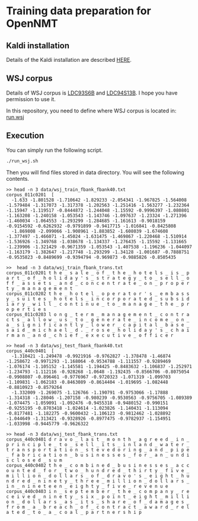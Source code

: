 # Training data preparation for OpenNMT

## Kaldi installation

Details of the Kaldi installation are described [HERE](http://kaldi-asr.org/doc/install.html).

## WSJ corpus

Details of WSJ corpus is [LDC93S6B](https://catalog.ldc.upenn.edu/LDC93S6B) and [LDC94S13B](https://catalog.ldc.upenn.edu/LDC94S13B). I hope you have permission to use it.

In this repository, you need to define where WSJ corpus is located in: [run.wsj](https://github.com/homink/kaldi/blob/FeatureText/egs/onmt/s5/run_wsj.sh)

## Execution

You can simply run the following script. 

```bash
./run_wsj.sh
```

Then you will find files stored in data directory. You will see the following contents.
```
>> head -n 3 data/wsj_train_fbank_fbank40.txt
corpus_011c0201  [
  -1.633 -1.801528 -1.710642 -1.829233 -2.054341 -1.967825 -1.564008 -1.579484 -1.317073 -1.317378 -1.202563 -1.251416 -1.563277 -1.232364 -1.15947 -1.119517 -0.8444872 -1.244048 -1.15592 -0.9996397 -1.080801 -1.163208 -1.240158 -1.053543 -1.143746 -1.097637 -1.23324 -1.271396 -1.460034 -1.064553 -1.293299 -1.284685 -1.161613 -0.9018159 -0.9154592 -0.6262932 -0.9791899 -0.9417715 -1.016841 -0.8425808
  -1.869808 -2.099066 -1.908961 -1.883852 -1.608039 -1.674608 -1.377497 -1.466071 -1.45024 -1.631475 -1.469867 -1.220468 -1.510914 -1.536926 -1.349768 -1.038678 -1.134337 -1.276435 -1.15592 -1.131665 -1.239906 -1.321429 -0.9671359 -1.053543 -1.407538 -1.196236 -1.044097 -1.163179 -1.382647 -1.217748 -1.293299 -1.34128 -1.001687 -0.7888751 -0.9535823 -0.8489699 -0.9394794 -0.969873 -0.9885826 -0.8505435
  
>>  head -n 3 data/wsj_train_fbank_trans.txt
corpus_011c0201 t h e _ s a l e _ o f _ t h e _ h o t e l s _ i s _ p a r t _ o f _ h o l i d a y ' s _ s t r a t e g y _ t o _ s e l l _ o f f _ a s s e t s _ a n d _ c o n c e n t r a t e _ o n _ p r o p e r t y _ m a n a g e m e n t
corpus_011c0202 t h e _ h o t e l _ o p e r a t o r ' s _ e m b a s s y _ s u i t e s _ h o t e l s _ i n c o r p o r a t e d _ s u b s i d i a r y _ w i l l _ c o n t i n u e _ t o _ m a n a g e _ t h e _ p r o p e r t i e s
corpus_011c0203 l o n g _ t e r m _ m a n a g e m e n t _ c o n t r a c t s _ a l l o w _ u s _ t o _ g e n e r a t e _ i n c o m e _ o n _ a _ s i g n i f i c a n t l y _ l o w e r _ c a p i t a l _ b a s e _ s a i d _ m i c h a e l _ d . _ r o s e _ h o l i d a y ' s _ c h a i r m a n _ a n d _ c h i e f _ e x e c u t i v e _ o f f i c e r

>> head -n 3 data/wsj_test_fbank_fbank40.txt
corpus_440c0401  [
  -1.310421 -1.249478 -0.9921916 -0.9762827 -1.378478 -1.46874 -1.258672 -0.9971293 -1.168064 -0.9534788 -1.111557 -0.9289469 -1.076174 -1.105152 -1.145581 -1.194425 -0.8483632 -1.106837 -1.252971 -1.234793 -1.112116 -0.928268 -1.0648 -1.192435 -0.8566706 -0.8075054 -0.9908807 -0.896461 -0.9776967 -0.9720323 -1.071319 -1.099703 -1.109831 -1.062183 -0.8463089 -0.8614404 -1.019695 -1.082448 -0.8810923 -0.8579264
  -1.332009 -1.269075 -1.126766 -1.190791 -0.9753066 -1.17888 -1.314318 -1.28046 -1.207158 -0.980239 -0.9530563 -0.9756705 -1.089389 -1.074475 -1.059091 -1.092476 -0.9455318 -0.9480152 -0.990151 -0.9255195 -0.8703418 -1.024614 -1.023826 -1.140431 -1.113094 -0.8177481 -1.182275 -0.9600432 -1.106123 -0.9812462 -1.028892 -1.044649 -1.313421 -0.9328926 -0.8977475 -0.9782937 -1.154951 -1.033998 -0.9445779 -0.9626322
  
>> head -n 3 data/wsj_test_fbank_trans.txt
corpus_440c0401 d r a v o _ l a s t _ m o n t h _ a g r e e d _ i n _ p r i n c i p l e _ t o _ s e l l _ i t s _ i n l a n d _ w a t e r _ t r a n s p o r t a t i o n _ s t e v e d o r i n g _ a n d _ p i p e _ f a b r i c a t i o n _ b u s i n e s s e s _ f o r _ a n _ u n d i s c l o s e d _ s u m
corpus_440c0402 t h e _ c o m b i n e d _ b u s i n e s s e s _ a c c o u n t e d _ f o r _ t w o _ h u n d r e d _ t h i r t y _ f i v e _ m i l l i o n _ d o l l a r s _ o f _ d r a v o ' s _ e i g h t _ h u n d r e d _ n i n e t y _ t h r e e _ m i l l i o n _ d o l l a r s _ i n _ n i n e t e e n _ e i g h t y _ f i v e _ r e v e n u e
corpus_440c0403 i n _ s e p t e m b e r _ t h e _ c o m p a n y _ r e c e i v e d _ n i n e t y _ s i x _ p o i n t _ e i g h t _ m i l l i o n _ d o l l a r s _ a s _ i t s _ s h a r e _ o f _ d a m a g e s _ f r o m _ a _ b r e a c h _ o f _ c o n t r a c t _ a w a r d _ r e l a t e d _ t o _ a _ c o a l _ p a r t n e r s h i p
```
